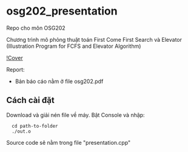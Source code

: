 # osg202_presentation
Repo cho môn OSG202

Chương trình mô phỏng thuật toán First Come First Search và Elevator
(Illustration Program for FCFS and Elevator Algorithm)

[!Cover](osg202/images/archlinux.png)

Report:
  - Bản báo cáo nằm ở file osg202.pdf

## Cách cài đặt
Download và giải nén file về máy.
Bật Console và nhập:

```
  cd path-to-folder
  ./out.o
```

Source code sẽ nằm trong file "presentation.cpp"
